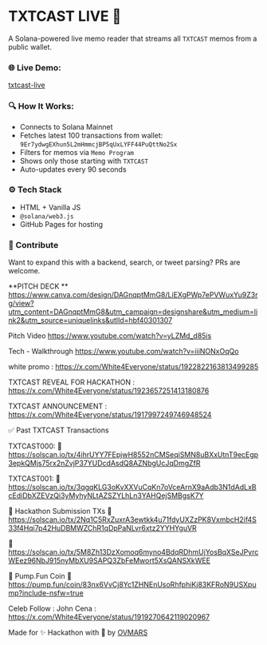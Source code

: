 # TXTCAST LIVE 📡

A Solana-powered live memo reader that streams all `TXTCAST` memos from a public wallet.

### 🌐 Live Demo:
[txtcast-live](https://ovmars.github.io/TXTCAST-LIVE/)

### 🔍 How It Works:
- Connects to Solana Mainnet
- Fetches latest 100 transactions from wallet: `9Er7ydwgEXhun5L2mHmmcjBP5qUxLYFF44PuQttNo2Sx`
- Filters for memos via `Memo Program`
- Shows only those starting with `TXTCAST`
- Auto-updates every 90 seconds

### ⚙️ Tech Stack
- HTML + Vanilla JS
- `@solana/web3.js`
- GitHub Pages for hosting

### 🚀 Contribute
Want to expand this with a backend, search, or tweet parsing? PRs are welcome.

**PITCH DECK **
https://www.canva.com/design/DAGnqptMmG8/LiEXgPWp7ePVWuxYu9Z3rg/view?utm_content=DAGnqptMmG8&utm_campaign=designshare&utm_medium=link2&utm_source=uniquelinks&utlId=hbf40301307

Pitch Video 
https://www.youtube.com/watch?v=yLZMd_d85is

Tech - Walkthrough 
https://www.youtube.com/watch?v=iiiNONxOqQo

white promo : https://x.com/White4Everyone/status/1922822163813499285 

TXTCAST REVEAL FOR HACKATHON  : https://x.com/White4Everyone/status/1923657251413180876

TXTCAST  ANNOUNCEMENT : https://x.com/White4Everyone/status/1917997249746948524

✅ Past TXTCAST Transactions

TXTCAST000:
🔗 https://solscan.io/tx/4ihrUYY7FEpjwH8552nCMSeqiSMN8uBXxUtnT9ecEgp3epkQMjs75rx2nZvjP37YUDcdAsdQ8AZNbgUcJqDmgZfR

TXTCAST001:
🔗 https://solscan.io/tx/3qgqKLG3oKvXXVuCqKn7oVceArnX9aAdb3N1dAdLxBcEdiDbXZEVzQi3yMyhyNLtAZSZYLhLn3YAHQejSMBgsK7Y

🔧 Hackathon Submission TXs
🔗 https://solscan.io/tx/2Nq1C5RxZuxrA3ewtkk4u71fdyUXZzPK8VxmbcH2if4S33f4Hqi7p42HuDBMWZChR1qDpPaNLvr6xtz2YYHYguVR

🔗 https://solscan.io/tx/5M8Zh13DzXomoq6myno4BdqRDhmUjYosBqXSeJPyrcWEez96NbJ915nyMbXU9SAPQ3ZbFeMwort5XsQANSXkWEE

🧪 Pump.Fun Coin
🔗 https://pump.fun/coin/83nx6VvCj8Yc1ZHNEnUsoRhfphiKj83KFRoN9USXpump?include-nsfw=true

Celeb Follow : John Cena :  https://x.com/White4Everyone/status/1919270642119020967

Made for ✨ Hackathon with 💚 by [OVMARS](https://github.com/OVMARS)
